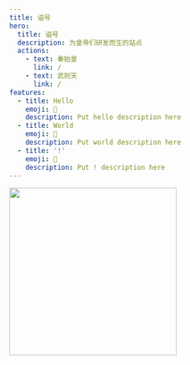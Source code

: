 ```yaml
---
title: 谥号
hero:
  title: 谥号
  description: 为皇帝们研发而生的站点
  actions:
    - text: 秦始皇
      link: /
    - text: 武则天
      link: /
features:
  - title: Hello
    emoji: 💎
    description: Put hello description here
  - title: World
    emoji: 🌈
    description: Put world description here
  - title: '!'
    emoji: 🚀
    description: Put ! description here
---
```


<div class="flex justify-center items-center">
  <img data-type="dingtalk" src="/qsh.webp" width="300" />
</div>